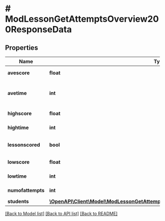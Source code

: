 # # ModLessonGetAttemptsOverview200ResponseData

## Properties

Name | Type | Description | Notes
------------ | ------------- | ------------- | -------------
**avescore** | **float** | Average score. | [default to null]
**avetime** | **int** | Average time (spent in taking the lesson). | [default to null]
**highscore** | **float** | High score. | [default to null]
**hightime** | **int** | High time. | [default to null]
**lessonscored** | **bool** | True if the lesson was scored. | [default to null]
**lowscore** | **float** | Low score. | [default to null]
**lowtime** | **int** | Low time. | [default to null]
**numofattempts** | **int** | Number of attempts. | [default to null]
**students** | [**\OpenAPI\Client\Model\ModLessonGetAttemptsOverview200ResponseDataStudentsInner[]**](ModLessonGetAttemptsOverview200ResponseDataStudentsInner.md) |  | [optional]

[[Back to Model list]](../../README.md#models) [[Back to API list]](../../README.md#endpoints) [[Back to README]](../../README.md)
